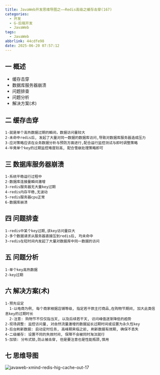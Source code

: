 ```yaml
---
title: JavaWeb开发思维导图之——Redis高级之缓存击穿(167)
categories:
  - 开发
  - G-后端开发
  - JavaWeb
tags:
  - JavaWeb
abbrlink: 44cdfe98
date: 2025-06-20 07:57:12
---
```

## 一 概述

* 缓存击穿
* 数据库服务器崩溃
* 问题排查
* 问题分析
* 解决方案(术)

<!--more-->

## 二 缓存击穿

```
1-就是单个高热数据过期的瞬间，数据访问量较大
2-未命中redis后, 发起了大量对同一数据的数据库访问,导致对数据库服务器造成压力
3-应对策略应该在业务数据分析与预防方面进行,配合运行监控测试与即时调整策略
4-毕竟单个key的过期监控难度较高, 配合雪崩处理策略即可
```

## 三 数据库服务器崩溃

```
1-系统平稳运行过程中
2-数据库连接量瞬间激增
3-redis服务器无大量key过期
4-redis内存平稳,无波动
5-redis服务器cpu正常
6-数据库崩溃
```

## 四 问题排查

```
1-redis中某个key过期,该key访问量巨大
2-多个数据请求从服务器直接压到redis后, 均未命中
3-redis在短时间内发起了大量对数据库中同一数据的访问
```

## 五 问题分析

```
1-单个key高热数据
2-key过期
```

## 六 解决方案(术)

```
1-预先设定
  1-以电商为例, 每个商家根据店铺等级, 指定若干款主打商品,在购物节期间, 加大此类信息key的过期时长
  2-注意: 购物节不仅仅指当天, 以及后续若干天, 访问峰值逐渐降低的趋势
2-现场调整: 监控访问量, 对自然流量激增的数据延长过期时间或设置为永久性key
3-后台刷新数据: 启动定时任务, 高峰期来临之前, 刷新数据有效期, 确保不丢失
4-二级缓存: 设置不同的失效时间, 保障不会被同时淘汰就行
5-加锁: 分布式锁,防止被击穿, 但是要注意也是性能瓶颈,慎用
```

## 七 思维导图

![javaweb-xmind-redis-hig-cache-out-17][1]



[1]:https://cdn.jsdelivr.net/gh/PGzxc/CDN/blog-java/javaweb-xmind-redis-hig-cache-out-17.png